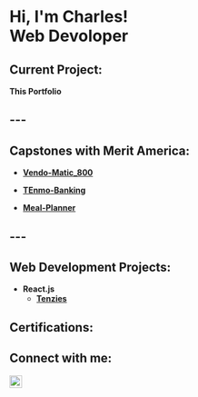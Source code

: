 

<h1>Hi, I'm Charles! <br/> <b>Web Devoloper</b></h1>

<!--
<br/><a href="https://github.com/joshmadakor1">Programmer</a>, <a href="https://www.linkedin.com/in/joshmadakor/">Cybersecurity Professional</a>, <a href="https://www.youtube.com/c/joshmadakor">YouTuber</a></h1>
-->
<h2> Current Project: </h2>
<b>This Portfolio</b>
<h2> ---</h2>

<h2> Capstones with Merit America:</h2>

  - <b>[Vendo-Matic_800](https://github.com/granthamj88/Vendo-Matic_800-repo)</b> 
  
  - <b>[TEnmo-Banking](https://github.com/granthamj88/TEnmo-banking)</b>
  
  - <b>[Meal-Planner](https://github.com/granthamj88/Meal_planner)</b>
    
<h2> ---</h2>

<h2> Web Development Projects:</h2>

- <b>React.js</b> <br/>
  - <b>[Tenzies](https://github.com/granthamj88/Tenzies)</b>


<!--
//buliton example
- <b>Data Structures and Algorithms Practice (AlgoExpert)</b>
- [Praciting DS & Algos in Python](https://github.com/joshmadakor1/Algorithms-Practice)
-->
<h2> Certifications: </h2>
<!-- 
//youtube link example
<h2>📺 Popular YouTube Videos</h2>
- [How to get into Cybersecurity Starting From Zero](https://www.youtube.com/watch?v=a83ASGn_V_s)
-->

<!-- social likn example -->
<h2> Connect with me:</h2>

[<img align="left" alt="JoshMadakor | LinkedIn" width="22px" src="https://cdn.jsdelivr.net/npm/simple-icons@v3/icons/linkedin.svg" />][linkedin]

[linkedin]: https://www.linkedin.com/in/charles-grantham/

<!--
**joshmadakor1/joshmadakor1** is a ✨ _special_ ✨ repository because its `README.md` (this file) appears on your GitHub profile.

Here are some ideas to get you started:

- 🔭 I’m currently working on ...
- 🌱 I’m currently learning ...
- 👯 I’m looking to collaborate on ...
- 🤔 I’m looking for help with ...
- 💬 Ask me about ...
- 📫 How to reach me: ...
- 😄 Pronouns: ...
- ⚡ Fun fact: ...
-->
